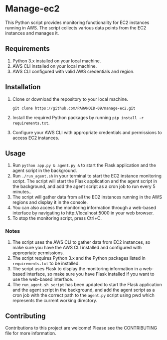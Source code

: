 # Manage-ec2

This Python script provides monitoring functionality for EC2 instances running in AWS. The script collects various data points from the EC2 instances and manages it.
## Requirements
1. Python 3.x installed on your local machine.
2. AWS CLI installed on your local machine.
3. AWS CLI configured with valid AWS credentials and region.

## Installation

1. Clone or download the repository to your local machine.

   `git clone https://github.com/PARANOID-09/manage-ec2.git`
 
2. Install the required Python packages by running `pip install -r requirements.txt`.
3. Configure your AWS CLI with appropriate credentials and permissions to access EC2 instances.

## Usage
1. Run `python app.py & agent.py &` to start the Flask application and the agent script in the background.
2. Run `./run_agent.sh` in your terminal to start the EC2 instance monitoring script. The script will start the Flask application and the agent script in the background, and add the agent script as a cron job to run every 5 minutes..
3. The script will gather data from all the EC2 instances running in the AWS regions and display it in the console.
4. You can also access the monitoring information through a web-based interface by navigating to http://localhost:5000 in your web browser.
5. To stop the monitoring script, press Ctrl+C.

### Notes
1. The script uses the AWS CLI to gather data from EC2 instances, so make sure you have the AWS CLI installed and configured with appropriate permissions.
2. The script requires Python 3.x and the Python packages listed in `requirements.txt` to be installed.
3. The script uses Flask to display the monitoring information in a web-based interface, so make sure you have Flask installed if you want to use the web-based interface.
4. The `run_agent.sh script` has been updated to start the Flask application and the agent script in the background, and add the agent script as a cron job with the correct path to the `agent.py` script using pwd which represents the current working directory.

## Contributing
Contributions to this project are welcome! Please see the CONTRIBUTING file for more information.



